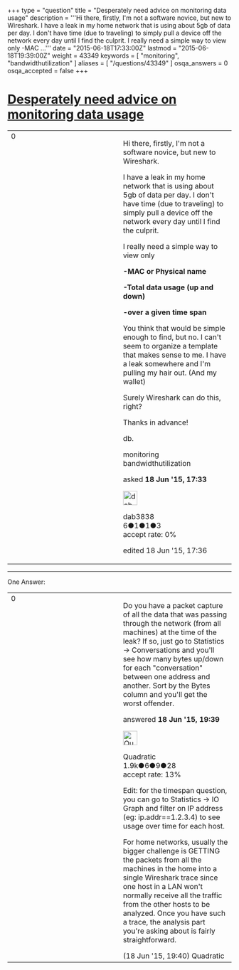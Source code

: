 +++
type = "question"
title = "Desperately need advice on monitoring data usage"
description = '''Hi there, firstly, I&#x27;m not a software novice, but new to Wireshark. I have a leak in my home network that is using about 5gb of data per day. I don&#x27;t have time (due to traveling) to simply pull a device off the network every day until I find the culprit. I really need a simple way to view only -MAC ...'''
date = "2015-06-18T17:33:00Z"
lastmod = "2015-06-18T19:39:00Z"
weight = 43349
keywords = [ "monitoring", "bandwidthutilization" ]
aliases = [ "/questions/43349" ]
osqa_answers = 0
osqa_accepted = false
+++

<div class="headNormal">

# [Desperately need advice on monitoring data usage](/questions/43349/desperately-need-advice-on-monitoring-data-usage)

</div>

<div id="main-body">

<div id="askform">

<table id="question-table" style="width:100%;"><colgroup><col style="width: 50%" /><col style="width: 50%" /></colgroup><tbody><tr class="odd"><td style="width: 30px; vertical-align: top"><div class="vote-buttons"><div id="post-43349-score" class="post-score" title="current number of votes">0</div><div id="favorite-count" class="favorite-count"></div></div></td><td><div id="item-right"><div class="question-body"><p>Hi there, firstly, I'm not a software novice, but new to Wireshark.</p><p>I have a leak in my home network that is using about 5gb of data per day. I don't have time (due to traveling) to simply pull a device off the network every day until I find the culprit.</p><p>I really need a simple way to view only</p><p><strong>-MAC or Physical name</strong></p><p><strong>-Total data usage (up and down)</strong></p><p><strong>-over a given time span</strong></p><p>You think that would be simple enough to find, but no. I can't seem to organize a template that makes sense to me. I have a leak somewhere and I'm pulling my hair out. (And my wallet)</p><p>Surely Wireshark can do this, right?</p><p>Thanks in advance!</p><p>db.</p></div><div id="question-tags" class="tags-container tags">monitoring bandwidthutilization</div><div id="question-controls" class="post-controls"></div><div class="post-update-info-container"><div class="post-update-info post-update-info-user"><p>asked <strong>18 Jun '15, 17:33</strong></p><img src="https://secure.gravatar.com/avatar/0f2fa51dc3d59272cb19d7a915ad805d?s=32&amp;d=identicon&amp;r=g" class="gravatar" width="32" height="32" alt="dab3838&#39;s gravatar image" /><p>dab3838<br />
<span class="score" title="6 reputation points">6</span><span title="1 badges"><span class="badge1">●</span><span class="badgecount">1</span></span><span title="1 badges"><span class="silver">●</span><span class="badgecount">1</span></span><span title="3 badges"><span class="bronze">●</span><span class="badgecount">3</span></span><br />
<span class="accept_rate" title="Rate of the user&#39;s accepted answers">accept rate:</span> <span title="dab3838 has no accepted answers">0%</span></p></div><div class="post-update-info post-update-info-edited"><p>edited 18 Jun '15, 17:36</p></div></div><div id="comments-container-43349" class="comments-container"></div><div id="comment-tools-43349" class="comment-tools"></div><div class="clear"></div><div id="comment-43349-form-container" class="comment-form-container"></div><div class="clear"></div></div></td></tr></tbody></table>

------------------------------------------------------------------------

<div class="tabBar">

<span id="sort-top"></span>

<div class="headQuestions">

One Answer:

</div>

</div>

<span id="43351"></span>

<div id="answer-container-43351" class="answer">

<table style="width:100%;"><colgroup><col style="width: 50%" /><col style="width: 50%" /></colgroup><tbody><tr class="odd"><td style="width: 30px; vertical-align: top"><div class="vote-buttons"><div id="post-43351-score" class="post-score" title="current number of votes">0</div></div></td><td><div class="item-right"><div class="answer-body"><p>Do you have a packet capture of all the data that was passing through the network (from all machines) at the time of the leak? If so, just go to Statistics -&gt; Conversations and you'll see how many bytes up/down for each "conversation" between one address and another. Sort by the Bytes column and you'll get the worst offender.</p></div><div class="answer-controls post-controls"></div><div class="post-update-info-container"><div class="post-update-info post-update-info-user"><p>answered <strong>18 Jun '15, 19:39</strong></p><img src="https://secure.gravatar.com/avatar/f533c5f20f9c9afbf4b03de08a100e11?s=32&amp;d=identicon&amp;r=g" class="gravatar" width="32" height="32" alt="Quadratic&#39;s gravatar image" /><p>Quadratic<br />
<span class="score" title="1885 reputation points"><span>1.9k</span></span><span title="6 badges"><span class="badge1">●</span><span class="badgecount">6</span></span><span title="9 badges"><span class="silver">●</span><span class="badgecount">9</span></span><span title="28 badges"><span class="bronze">●</span><span class="badgecount">28</span></span><br />
<span class="accept_rate" title="Rate of the user&#39;s accepted answers">accept rate:</span> <span title="Quadratic has 23 accepted answers">13%</span></p></div></div><div id="comments-container-43351" class="comments-container"><span id="43352"></span><div id="comment-43352" class="comment"><div id="post-43352-score" class="comment-score"></div><div class="comment-text"><p>Edit: for the timespan question, you can go to Statistics -&gt; IO Graph and filter on IP address (eg: ip.addr==1.2.3.4) to see usage over time for each host.</p><p>For home networks, usually the bigger challenge is GETTING the packets from all the machines in the home into a single Wireshark trace since one host in a LAN won't normally receive all the traffic from the other hosts to be analyzed. Once you have such a trace, the analysis part you're asking about is fairly straightforward.</p></div><div id="comment-43352-info" class="comment-info"><span class="comment-age">(18 Jun '15, 19:40)</span> Quadratic</div></div></div><div id="comment-tools-43351" class="comment-tools"></div><div class="clear"></div><div id="comment-43351-form-container" class="comment-form-container"></div><div class="clear"></div></div></td></tr></tbody></table>

</div>

<div class="paginator-container-left">

</div>

</div>

</div>

